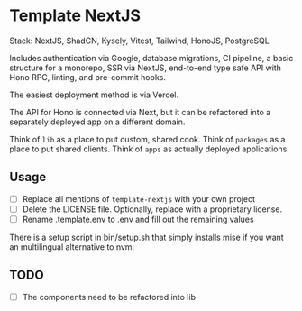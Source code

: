 # Template NextJS

Stack: NextJS, ShadCN, Kysely, Vitest, Tailwind, HonoJS, PostgreSQL

Includes authentication via Google, database migrations, CI pipeline, a basic structure
for a monorepo, SSR via NextJS, end-to-end type safe API with Hono RPC, linting,
and pre-commit hooks.

The easiest deployment method is via Vercel.

The API for Hono is connected via Next, but it can be refactored into a separately
deployed app on a different domain.

Think of `lib` as a place to put custom, shared cook. Think of `packages` as
a place to put shared clients. Think of `apps` as actually deployed applications.

## Usage

- [ ] Replace all mentions of `template-nextjs` with your own project
- [ ] Delete the LICENSE file. Optionally, replace with a proprietary license.
- [ ] Rename .template.env to .env and fill out the remaining values

There is a setup script in bin/setup.sh that simply installs mise if you want
an multilingual alternative to nvm.

## TODO

- [ ] The components need to be refactored into lib
